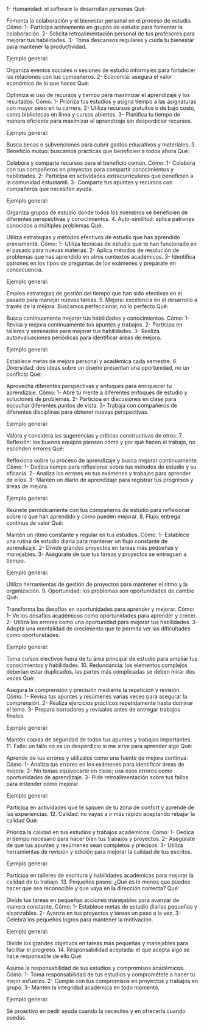1- Humanidad: el software lo desarrollan personas
Qué:

Fomenta la colaboración y el bienestar personal en el proceso de estudio.
Cómo: 1- Participa activamente en grupos de estudio para fomentar la colaboración. 2- Solicita retroalimentación personal de tus profesores para mejorar tus habilidades. 3- Toma descansos regulares y cuida tu bienestar para mantener la productividad.

Ejemplo general:

Organiza eventos sociales o sesiones de estudio informales para fortalecer las relaciones con tus compañeros.
2- Economía: asegura el valor económico de lo que haces
Qué:

Optimiza el uso de recursos y tiempo para maximizar el aprendizaje y los resultados.
Cómo: 1- Prioriza tus estudios y asigna tiempo a las asignaturas con mayor peso en tu carrera. 2- Utiliza recursos gratuitos o de bajo costo, como bibliotecas en línea y cursos abiertos. 3- Planifica tu tiempo de manera eficiente para maximizar el aprendizaje sin desperdiciar recursos.

Ejemplo general:

Busca becas o subvenciones para cubrir gastos educativos y materiales.
3. Beneficio mutuo: buscamos prácticas que beneficien a todos ahora
Qué:

Colabora y comparte recursos para el beneficio común.
Cómo: 1- Colabora con tus compañeros en proyectos para compartir conocimientos y habilidades. 2- Participa en actividades extracurriculares que beneficien a la comunidad estudiantil. 3- Comparte tus apuntes y recursos con compañeros que necesiten ayuda.

Ejemplo general:

Organiza grupos de estudio donde todos los miembros se beneficien de diferentes perspectivas y conocimientos.
4. Auto-similitud: aplica patrones conocidos a múltiples problemas
Qué:

Utiliza estrategias y métodos efectivos de estudio que has aprendido previamente.
Cómo: 1- Utiliza técnicas de estudio que te han funcionado en el pasado para nuevas materias. 2- Aplica métodos de resolución de problemas que has aprendido en otros contextos académicos. 3- Identifica patrones en los tipos de preguntas de los exámenes y prepárate en consecuencia.

Ejemplo general:

Emplea estrategias de gestión del tiempo que han sido efectivas en el pasado para manejar nuevas tareas.
5. Mejora: excelencia en el desarrollo a través de la mejora. Buscamos perfeccionar, no lo perfecto
Qué:

Busca continuamente mejorar tus habilidades y conocimientos.
Cómo: 1- Revisa y mejora continuamente tus apuntes y trabajos. 2- Participa en talleres y seminarios para mejorar tus habilidades. 3- Realiza autoevaluaciones periódicas para identificar áreas de mejora.

Ejemplo general:

Establece metas de mejora personal y académica cada semestre.
6. Diversidad: dos ideas sobre un diseño presentan una oportunidad, no un conflicto
Qué:

Aprovecha diferentes perspectivas y enfoques para enriquecer tu aprendizaje.
Cómo: 1- Abre tu mente a diferentes enfoques de estudio y soluciones de problemas. 2- Participa en discusiones en clase para escuchar diferentes puntos de vista. 3- Trabaja con compañeros de diferentes disciplinas para obtener nuevas perspectivas.

Ejemplo general:

Valora y considera las sugerencias y críticas constructivas de otros.
7. Reflexión: los buenos equipos piensan cómo y por qué hacen el trabajo, no esconden errores
Qué:

Reflexiona sobre tu proceso de aprendizaje y busca mejorar continuamente.
Cómo: 1- Dedica tiempo para reflexionar sobre tus métodos de estudio y su eficacia. 2- Analiza los errores en tus exámenes y trabajos para aprender de ellos. 3- Mantén un diario de aprendizaje para registrar tus progresos y áreas de mejora.

Ejemplo general:

Reúnete periódicamente con tus compañeros de estudio para reflexionar sobre lo que han aprendido y cómo pueden mejorar.
8. Flujo: entrega continua de valor
Qué:

Mantén un ritmo constante y regular en tus estudios.
Cómo: 1- Establece una rutina de estudio diaria para mantener un flujo constante de aprendizaje. 2- Divide grandes proyectos en tareas más pequeñas y manejables. 3- Asegúrate de que tus tareas y proyectos se entreguen a tiempo.

Ejemplo general:

Utiliza herramientas de gestión de proyectos para mantener el ritmo y la organización.
9. Oportunidad: los problemas son oportunidades de cambio
Qué:

Transforma los desafíos en oportunidades para aprender y mejorar.
Cómo: 1- Ve los desafíos académicos como oportunidades para aprender y crecer. 2- Utiliza los errores como una oportunidad para mejorar tus habilidades. 3- Adopta una mentalidad de crecimiento que te permita ver las dificultades como oportunidades.

Ejemplo general:

Toma cursos electivos fuera de tu área principal de estudio para ampliar tus conocimientos y habilidades.
10. Redundancia: los elementos complejos deberían estar duplicados, las partes más complicadas se deben mirar dos veces
Qué:

Asegura la comprensión y precisión mediante la repetición y revisión.
Cómo: 1- Revisa tus apuntes y resúmenes varias veces para asegurar la comprensión. 2- Realiza ejercicios prácticos repetidamente hasta dominar el tema. 3- Prepara borradores y revísalos antes de entregar trabajos finales.

Ejemplo general:

Mantén copias de seguridad de todos tus apuntes y trabajos importantes.
11. Fallo: un fallo no es un desperdicio si me sirve para aprender algo
Qué:

Aprende de tus errores y utilízalos como una fuente de mejora continua.
Cómo: 1- Analiza tus errores en los exámenes para identificar áreas de mejora. 2- No temas equivocarte en clase; usa esos errores como oportunidades de aprendizaje. 3- Pide retroalimentación sobre tus fallos para entender cómo mejorar.

Ejemplo general:

Participa en actividades que te saquen de tu zona de confort y aprende de las experiencias.
12. Calidad: no vayas a ir más rápido aceptando rebajar la calidad
Qué:

Prioriza la calidad en tus estudios y trabajos académicos.
Cómo: 1- Dedica el tiempo necesario para hacer bien tus trabajos y proyectos. 2- Asegúrate de que tus apuntes y resúmenes sean completos y precisos. 3- Utiliza herramientas de revisión y edición para mejorar la calidad de tus escritos.

Ejemplo general:

Participa en talleres de escritura y habilidades académicas para mejorar la calidad de tu trabajo.
13. Pequeños pasos: ¿Qué es lo menos que puedes hacer que sea reconocible y que vaya en la dirección correcta?
Qué:

Divide tus tareas en pequeñas acciones manejables para avanzar de manera constante.
Cómo: 1- Establece metas de estudio diarias pequeñas y alcanzables. 2- Avanza en tus proyectos y tareas un paso a la vez. 3- Celebra los pequeños logros para mantener la motivación.

Ejemplo general:

Divide los grandes objetivos en tareas más pequeñas y manejables para facilitar el progreso.
14. Responsabilidad aceptada: el que acepta algo se hace responsable de ello
Qué:

Asume la responsabilidad de tus estudios y compromisos académicos.
Cómo: 1- Toma responsabilidad de tus estudios y comprométete a hacer tu mejor esfuerzo. 2- Cumple con tus compromisos en proyectos y trabajos en grupo. 3- Mantén la integridad académica en todo momento.

Ejemplo general:

Sé proactivo en pedir ayuda cuando la necesites y en ofrecerla cuando puedas.